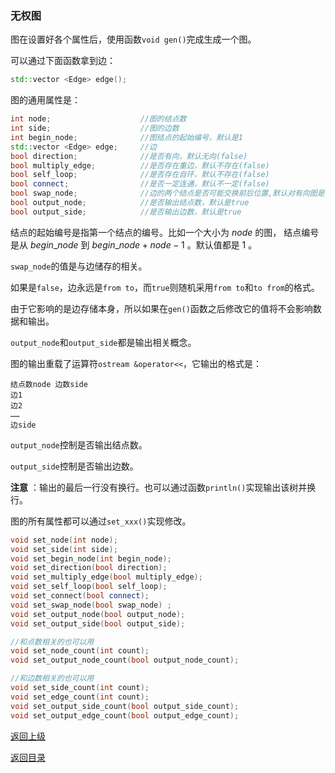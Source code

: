 ### 无权图

图在设置好各个属性后，使用函数`void gen()`完成生成一个图。

可以通过下面函数拿到边：
```cpp
std::vector <Edge> edge();
```

图的通用属性是：
```cpp
int node;                    //图的结点数
int side;                    //图的边数
int begin_node;              //图结点的起始编号，默认是1
std::vector <Edge> edge;     //边
bool direction;              //是否有向，默认无向(false)
bool multiply_edge;          //是否存在重边，默认不存在(false)
bool self_loop;              //是否存在自环，默认不存在(false)
bool connect;                //是否一定连通，默认不一定(false)
bool swap_node;              //边的两个结点是否可能交换前后位置,默认对有向图是false，对无向图true
bool output_node;            //是否输出结点数，默认是true
bool output_side;            //是否输出边数，默认是true
```

结点的起始编号是指第一个结点的编号。比如一个大小为 $node$ 的图， 结点编号是从 $begin\_node$ 到 $begin\_node + node - 1$ 。默认值都是 $1$ 。

`swap_node`的值是与边储存的相关。

如果是`false`，边永远是`from to`，而`true`则随机采用`from to`和`to from`的格式。

由于它影响的是边存储本身，所以如果在`gen()`函数之后修改它的值将不会影响数据和输出。



`output_node`和`output_side`都是输出相关概念。

图的输出重载了运算符`ostream &operator<<`，它输出的格式是：

```
结点数node 边数side
边1
边2
……
边side
```

`output_node`控制是否输出结点数。

`output_side`控制是否输出边数。

**注意** ：输出的最后一行没有换行。也可以通过函数`println()`实现输出该树并换行。

图的所有属性都可以通过`set_xxx()`实现修改。
```cpp
void set_node(int node);
void set_side(int side);
void set_begin_node(int begin_node);
void set_direction(bool direction);
void set_multiply_edge(bool multiply_edge);
void set_self_loop(bool self_loop);
void set_connect(bool connect);
void set_swap_node(bool swap_node) ;
void set_output_node(bool output_node);
void set_output_side(bool output_side);

//和点数相关的也可以用
void set_node_count(int count);
void set_output_node_count(bool output_node_count);

//和边数相关的也可以用
void set_side_count(int count);
void set_edge_count(int count);
void set_output_side_count(bool output_side_count);
void set_output_edge_count(bool output_edge_count);

```

[返回上级](./summary.md)

[返回目录](../../home.md)
